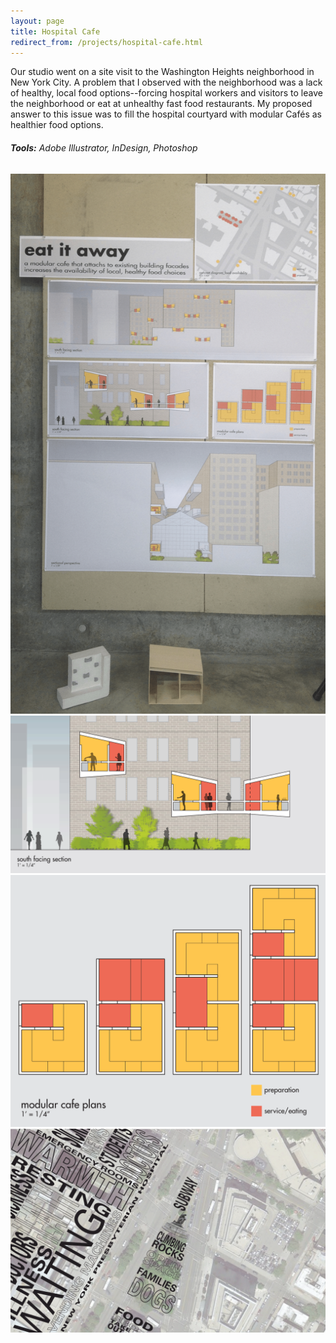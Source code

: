 ```yaml
---
layout: page
title: Hospital Cafe
redirect_from: /projects/hospital-cafe.html
---
```


Our studio went on a site visit to the Washington Heights neighborhood in New York City. A problem that I observed with the neighborhood was a lack of healthy, local food options--forcing hospital workers and visitors to leave the neighborhood or eat at unhealthy fast food restaurants. My proposed answer to this issue was to fill the hospital courtyard with modular Caf&eacute;s as healthier food options.

###### **Tools:** Adobe Illustrator, InDesign, Photoshop

![Final project presentation board](/assets/images/projects/cafe-board.png)
![Hospital cafe section taken through hospital courtyard](/assets/images/projects/cafe-section.png)
![Plans of modular cafe design](/assets/images/projects/cafe.png)
![Experiential mapping of site visit to 168th St, NYC](/assets/images/projects/experience-map.png)
